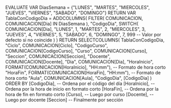 EVALUATE
VAR DiasSemana = {"LUNES", "MARTES", "MIERCOLES", "JUEVES", "VIERNES", "SABADO", "DOMINGO"}
RETURN
    VAR TablaConCodigoDia = 
        ADDCOLUMNS(
            FILTER(
                COMUNICACION,
                COMUNICACION[Dia] IN DiasSemana
            ),
            "CodigoDia", 
            SWITCH(
                COMUNICACION[Dia],
                "LUNES", 1,
                "MARTES", 2,
                "MIERCOLES", 3,
                "JUEVES", 4,
                "VIERNES", 5,
                "SABADO", 6,
                "DOMINGO", 7,
                999 -- Valor por defecto si no coincide
            )
        )
    RETURN
    SELECTCOLUMNS(
        TablaConCodigoDia,
        "Ciclo", COMUNICACION[Ciclo],
        "CodigoCurso", COMUNICACION[CodigoCurso],
        "Curso", COMUNICACION[Curso],
        "Seccion", COMUNICACION[Seccion],
        "Docente", COMUNICACION[Docente],
        "Dia", COMUNICACION[Dia],
        "HoraInicio", FORMAT(COMUNICACION[HoraInicio], "HH:mm"), -- Formato de hora corto
        "HoraFin", FORMAT(COMUNICACION[HoraFin], "HH:mm"),       -- Formato de hora corto
        "Aula", COMUNICACION[Aula],
        "CodigoDia", [CodigoDia]
    )
ORDER BY
    [CodigoDia],                        -- Ordena por el código del día
    [HoraInicio], 						-- Ordena por la hora de inicio en formato corto
    [HoraFin],   						-- Ordena por la hora de fin en formato corto
    [Curso],                            -- Luego por curso
    [Docente],                          -- Luego por docente
    [Seccion]                           -- Finalmente por sección